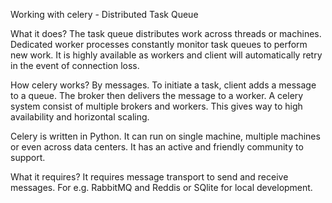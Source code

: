 Working with celery - Distributed Task Queue

What it does?
The task queue distributes work across threads or machines.
Dedicated worker processes constantly monitor task queues to perform new work.
It is highly available as workers and client will automatically retry in the event of connection loss.

How celery works?
By messages. To initiate a task, client adds a message to a queue. The broker then delivers the message to a worker.
A celery system consist of multiple brokers and workers. This gives way to high availability and horizontal scaling.

Celery is written in Python.
It can run on single machine, multiple machines or even across data centers. It has an active and friendly community to support.

What it requires?
It requires message transport to send and receive messages. For e.g. RabbitMQ and Reddis or SQlite for local development.
